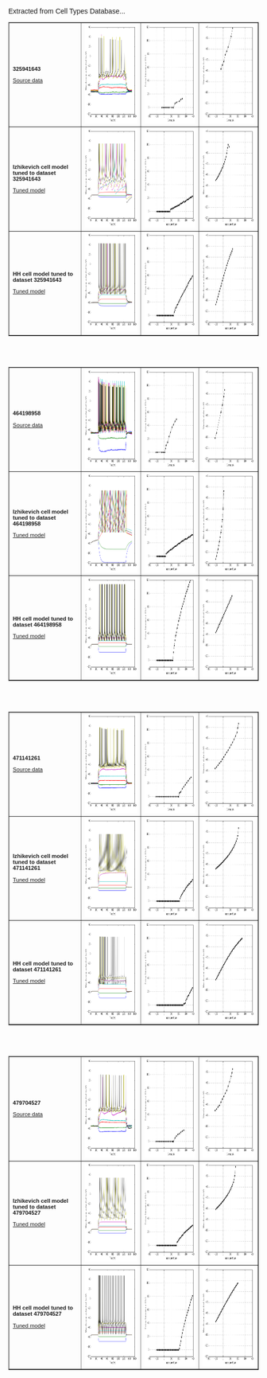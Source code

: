 <p style="font-family:arial">Extracted from Cell Types Database...</p>
<table border="1">
<tr>
<td width="130px">
<p style="font-size:80%;font-family:arial"><b>325941643</b></p>
<p style="font-size:80%;font-family:arial"><a href="http://celltypes.brain-map.org/mouse/experiment/electrophysiology/325941643">Source data</a></p>
</td>
<td>
<a href="traces_325941643.png"><img alt="325941643 example traces" src="traces_325941643.png" height="200"/></a>
</td>
<td>
<a href="spikes_325941643.png"><img alt="325941643 firing rates" src="spikes_325941643.png" height="200"/></a>
</td>
<td>
<a href="subthreshold_325941643.png"><img alt="325941643 subthreshold voltage vs current" src="subthreshold_325941643.png" height="200"/></a>
</td>
</tr>
<tr>
<td width="130px">
<p style="font-size:80%;font-family:arial"><b>Izhikevich cell model tuned to dataset 325941643</b></p>
<p style="font-size:80%;font-family:arial"><a href="https://github.com/OpenSourceBrain/AllenInstituteNeuroML/blob/master/CellTypesDatabase/tune/tuned_cells/Izh_325941643.cell.nml">Tuned model</a></p>
</td>
<td>
<a href="../../tune/tuned_cells/summary/Izh_325941643_traces.png"><img alt="325941643 traces" src="../../tune/tuned_cells/summary/Izh_325941643_traces.png" height="200"/></a>
</td>
<td>
<a href="../../tune/tuned_cells/summary/Izh_325941643_if.png"><img alt="325941643 firing rates" src="../../tune/tuned_cells/summary/Izh_325941643_if.png" height="200"/></a>
</td>
<td>
<a href="../../tune/tuned_cells/summary/Izh_325941643_iv.png"><img alt="325941643 subthreshold voltage vs current" src="../../tune/tuned_cells/summary/Izh_325941643_iv.png" height="200"/></a>
</td>
</tr>
<tr>
<td width="130px">
<p style="font-size:80%;font-family:arial"><b>HH cell model tuned to dataset 325941643</b></p>
<p style="font-size:80%;font-family:arial"><a href="https://github.com/OpenSourceBrain/AllenInstituteNeuroML/blob/master/CellTypesDatabase/tune/tuned_cells/HH_325941643.cell.nml">Tuned model</a></p>
</td>
<td>
<a href="../../tune/tuned_cells/summary/HH_325941643_traces.png"><img alt="325941643 traces" src="../../tune/tuned_cells/summary/HH_325941643_traces.png" height="200"/></a>
</td>
<td>
<a href="../../tune/tuned_cells/summary/HH_325941643_if.png"><img alt="325941643 firing rates" src="../../tune/tuned_cells/summary/HH_325941643_if.png" height="200"/></a>
</td>
<td>
<a href="../../tune/tuned_cells/summary/HH_325941643_iv.png"><img alt="325941643 subthreshold voltage vs current" src="../../tune/tuned_cells/summary/HH_325941643_iv.png" height="200"/></a>
</td>
</tr>
</table> <br/>
<br/>
<table border="1">
<tr>
<td width="130px">
<p style="font-size:80%;font-family:arial"><b>464198958</b></p>
<p style="font-size:80%;font-family:arial"><a href="http://celltypes.brain-map.org/mouse/experiment/electrophysiology/464198958">Source data</a></p>
</td>
<td>
<a href="traces_464198958.png"><img alt="464198958 example traces" src="traces_464198958.png" height="200"/></a>
</td>
<td>
<a href="spikes_464198958.png"><img alt="464198958 firing rates" src="spikes_464198958.png" height="200"/></a>
</td>
<td>
<a href="subthreshold_464198958.png"><img alt="464198958 subthreshold voltage vs current" src="subthreshold_464198958.png" height="200"/></a>
</td>
</tr>
<tr>
<td width="130px">
<p style="font-size:80%;font-family:arial"><b>Izhikevich cell model tuned to dataset 464198958</b></p>
<p style="font-size:80%;font-family:arial"><a href="https://github.com/OpenSourceBrain/AllenInstituteNeuroML/blob/master/CellTypesDatabase/tune/tuned_cells/Izh_464198958.cell.nml">Tuned model</a></p>
</td>
<td>
<a href="../../tune/tuned_cells/summary/Izh_464198958_traces.png"><img alt="464198958 traces" src="../../tune/tuned_cells/summary/Izh_464198958_traces.png" height="200"/></a>
</td>
<td>
<a href="../../tune/tuned_cells/summary/Izh_464198958_if.png"><img alt="464198958 firing rates" src="../../tune/tuned_cells/summary/Izh_464198958_if.png" height="200"/></a>
</td>
<td>
<a href="../../tune/tuned_cells/summary/Izh_464198958_iv.png"><img alt="464198958 subthreshold voltage vs current" src="../../tune/tuned_cells/summary/Izh_464198958_iv.png" height="200"/></a>
</td>
</tr>
<tr>
<td width="130px">
<p style="font-size:80%;font-family:arial"><b>HH cell model tuned to dataset 464198958</b></p>
<p style="font-size:80%;font-family:arial"><a href="https://github.com/OpenSourceBrain/AllenInstituteNeuroML/blob/master/CellTypesDatabase/tune/tuned_cells/HH_464198958.cell.nml">Tuned model</a></p>
</td>
<td>
<a href="../../tune/tuned_cells/summary/HH_464198958_traces.png"><img alt="464198958 traces" src="../../tune/tuned_cells/summary/HH_464198958_traces.png" height="200"/></a>
</td>
<td>
<a href="../../tune/tuned_cells/summary/HH_464198958_if.png"><img alt="464198958 firing rates" src="../../tune/tuned_cells/summary/HH_464198958_if.png" height="200"/></a>
</td>
<td>
<a href="../../tune/tuned_cells/summary/HH_464198958_iv.png"><img alt="464198958 subthreshold voltage vs current" src="../../tune/tuned_cells/summary/HH_464198958_iv.png" height="200"/></a>
</td>
</tr>
</table> <br/>
<br/>
<table border="1">
<tr>
<td width="130px">
<p style="font-size:80%;font-family:arial"><b>471141261</b></p>
<p style="font-size:80%;font-family:arial"><a href="http://celltypes.brain-map.org/mouse/experiment/electrophysiology/471141261">Source data</a></p>
</td>
<td>
<a href="traces_471141261.png"><img alt="471141261 example traces" src="traces_471141261.png" height="200"/></a>
</td>
<td>
<a href="spikes_471141261.png"><img alt="471141261 firing rates" src="spikes_471141261.png" height="200"/></a>
</td>
<td>
<a href="subthreshold_471141261.png"><img alt="471141261 subthreshold voltage vs current" src="subthreshold_471141261.png" height="200"/></a>
</td>
</tr>
<tr>
<td width="130px">
<p style="font-size:80%;font-family:arial"><b>Izhikevich cell model tuned to dataset 471141261</b></p>
<p style="font-size:80%;font-family:arial"><a href="https://github.com/OpenSourceBrain/AllenInstituteNeuroML/blob/master/CellTypesDatabase/tune/tuned_cells/Izh_471141261.cell.nml">Tuned model</a></p>
</td>
<td>
<a href="../../tune/tuned_cells/summary/Izh_471141261_traces.png"><img alt="471141261 traces" src="../../tune/tuned_cells/summary/Izh_471141261_traces.png" height="200"/></a>
</td>
<td>
<a href="../../tune/tuned_cells/summary/Izh_471141261_if.png"><img alt="471141261 firing rates" src="../../tune/tuned_cells/summary/Izh_471141261_if.png" height="200"/></a>
</td>
<td>
<a href="../../tune/tuned_cells/summary/Izh_471141261_iv.png"><img alt="471141261 subthreshold voltage vs current" src="../../tune/tuned_cells/summary/Izh_471141261_iv.png" height="200"/></a>
</td>
</tr>
<tr>
<td width="130px">
<p style="font-size:80%;font-family:arial"><b>HH cell model tuned to dataset 471141261</b></p>
<p style="font-size:80%;font-family:arial"><a href="https://github.com/OpenSourceBrain/AllenInstituteNeuroML/blob/master/CellTypesDatabase/tune/tuned_cells/HH_471141261.cell.nml">Tuned model</a></p>
</td>
<td>
<a href="../../tune/tuned_cells/summary/HH_471141261_traces.png"><img alt="471141261 traces" src="../../tune/tuned_cells/summary/HH_471141261_traces.png" height="200"/></a>
</td>
<td>
<a href="../../tune/tuned_cells/summary/HH_471141261_if.png"><img alt="471141261 firing rates" src="../../tune/tuned_cells/summary/HH_471141261_if.png" height="200"/></a>
</td>
<td>
<a href="../../tune/tuned_cells/summary/HH_471141261_iv.png"><img alt="471141261 subthreshold voltage vs current" src="../../tune/tuned_cells/summary/HH_471141261_iv.png" height="200"/></a>
</td>
</tr>
</table> <br/>
<br/>
<table border="1">
<tr>
<td width="130px">
<p style="font-size:80%;font-family:arial"><b>479704527</b></p>
<p style="font-size:80%;font-family:arial"><a href="http://celltypes.brain-map.org/mouse/experiment/electrophysiology/479704527">Source data</a></p>
</td>
<td>
<a href="traces_479704527.png"><img alt="479704527 example traces" src="traces_479704527.png" height="200"/></a>
</td>
<td>
<a href="spikes_479704527.png"><img alt="479704527 firing rates" src="spikes_479704527.png" height="200"/></a>
</td>
<td>
<a href="subthreshold_479704527.png"><img alt="479704527 subthreshold voltage vs current" src="subthreshold_479704527.png" height="200"/></a>
</td>
</tr>
<tr>
<td width="130px">
<p style="font-size:80%;font-family:arial"><b>Izhikevich cell model tuned to dataset 479704527</b></p>
<p style="font-size:80%;font-family:arial"><a href="https://github.com/OpenSourceBrain/AllenInstituteNeuroML/blob/master/CellTypesDatabase/tune/tuned_cells/Izh_479704527.cell.nml">Tuned model</a></p>
</td>
<td>
<a href="../../tune/tuned_cells/summary/Izh_479704527_traces.png"><img alt="479704527 traces" src="../../tune/tuned_cells/summary/Izh_479704527_traces.png" height="200"/></a>
</td>
<td>
<a href="../../tune/tuned_cells/summary/Izh_479704527_if.png"><img alt="479704527 firing rates" src="../../tune/tuned_cells/summary/Izh_479704527_if.png" height="200"/></a>
</td>
<td>
<a href="../../tune/tuned_cells/summary/Izh_479704527_iv.png"><img alt="479704527 subthreshold voltage vs current" src="../../tune/tuned_cells/summary/Izh_479704527_iv.png" height="200"/></a>
</td>
</tr>
<tr>
<td width="130px">
<p style="font-size:80%;font-family:arial"><b>HH cell model tuned to dataset 479704527</b></p>
<p style="font-size:80%;font-family:arial"><a href="https://github.com/OpenSourceBrain/AllenInstituteNeuroML/blob/master/CellTypesDatabase/tune/tuned_cells/HH_479704527.cell.nml">Tuned model</a></p>
</td>
<td>
<a href="../../tune/tuned_cells/summary/HH_479704527_traces.png"><img alt="479704527 traces" src="../../tune/tuned_cells/summary/HH_479704527_traces.png" height="200"/></a>
</td>
<td>
<a href="../../tune/tuned_cells/summary/HH_479704527_if.png"><img alt="479704527 firing rates" src="../../tune/tuned_cells/summary/HH_479704527_if.png" height="200"/></a>
</td>
<td>
<a href="../../tune/tuned_cells/summary/HH_479704527_iv.png"><img alt="479704527 subthreshold voltage vs current" src="../../tune/tuned_cells/summary/HH_479704527_iv.png" height="200"/></a>
</td>
</tr>
</table> <br/>
<br/>
